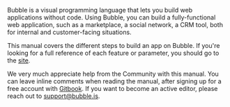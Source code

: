 Bubble is a visual programming language that lets you build web applications without code. Using Bubble, you can build a fully-functional web application, such as a marketplace, a social network, a CRM tool, both for internal and customer-facing situations.

This manual covers the different steps to build an app on Bubble. If you're looking for a full reference of each feature or parameter, you should go to the [site](/www.altarep.it). 

We very much appreciate help from the Community with this manual. You can leave inline comments when reading the manual, after signing up for a free account with [Gitbook](https://gitbook.com/). If you want to become an active editor, please reach out to support@bubble.is.

